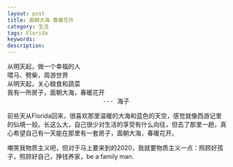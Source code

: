 ```yaml
---
layout: post
title: 面朝大海 春暖花开
category: 生活
tags: Florida
keywords: 
description: 
---
```

<pre>
从明天起，做一个幸福的人  
喂马、劈柴，周游世界  
从明天起，关心粮食和蔬菜  
我有一所房子，面朝大海，春暖花开  
                          --- 海子
</pre>

前些天从Florida回来，很喜欢那里温暖的大海和蓝色的天空，感觉就像西游记里的仙境一般。长这么大，自己很少对生活的享受有什么向往，但去了那里一趟，真心希望自己有一天能在那里有一套房子，面朝大海，春暖花开。

嘲笑我物质主义吧，但对于马上要来到的2020，我就要物质主义一点：照顾好孩子，照顾好自己，挣钱养家，be a family man.
